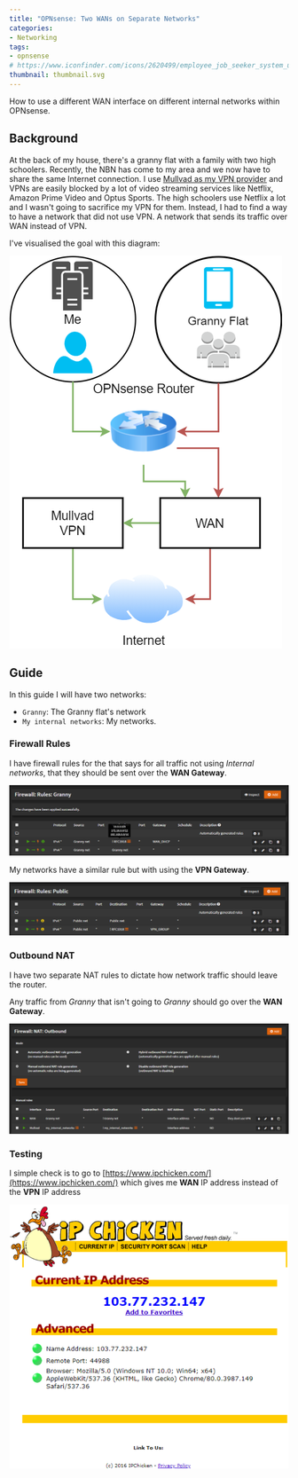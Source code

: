 ```yaml
---
title: "OPNsense: Two WANs on Separate Networks"
categories:
- Networking
tags:
- opnsense
# https://www.iconfinder.com/icons/2620499/employee_job_seeker_system_unemployee_work_icon
thumbnail: thumbnail.svg
---
```


How to use a different WAN interface on different internal networks within OPNsense.

<!-- more -->

## Background

At the back of my house, there's a granny flat with a family with two high schoolers. Recently, the NBN has come to my area and we now have to share the same Internet connection. I use [Mullvad as my VPN provider](/choosing-a-vpn-service) and VPNs are easily blocked by a lot of video streaming services like Netflix, Amazon Prime Video and Optus Sports. The high schoolers use Netflix a lot and I wasn't going to sacrifice my VPN for them. Instead, I had to find a way to have a network that did not use VPN. A network that sends its traffic over WAN instead of VPN.

I've visualised the goal with this diagram:

![diagram.png](diagram.png)

## Guide

In this guide I will have two networks:

- `Granny`: The Granny flat's network
- `My internal networks`: My networks.

### Firewall Rules

I have firewall rules for the that says for all traffic not using _Internal networks_, that they should be sent over the **WAN Gateway**.

![granny-firewall-rules.png](granny-firewall-rules.png)

My networks have a similar rule but with using the **VPN Gateway**.

![my-firewall-rules.png](my-firewall-rules.png)

### Outbound NAT

I have two separate NAT rules to dictate how network traffic should leave the router.

Any traffic from _Granny_ that isn't going to _Granny_ should go over the **WAN Gateway**.

![outbound-nat.png](outbound-nat.png)

### Testing

I simple check is to go to [https://www.ipchicken.com/](https://www.ipchicken.com/) which gives me **WAN** IP address instead of the **VPN** IP address

![ip-chicken.png](ip-chicken.png)
